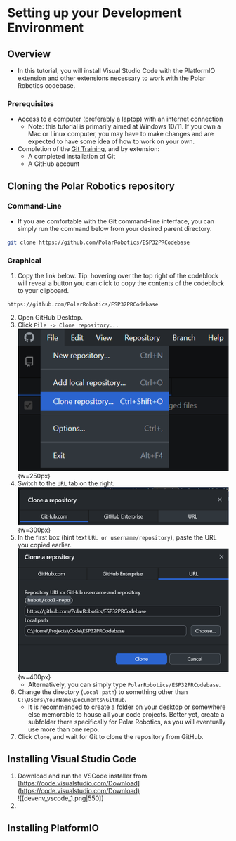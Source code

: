 # Setting up your Development Environment
## Overview
- In this tutorial, you will install Visual Studio Code with the PlatformIO extension and other extensions necessary to work with the Polar Robotics codebase.

### Prerequisites
- Access to a computer (preferably a laptop) with an internet connection
	- Note: this tutorial is primarily aimed at Windows 10/11. If you own a Mac or Linux computer, you may have to make changes and are expected to have some idea of how to work on your own.
- Completion of the [Git Training](./git), and by extension:
	- A completed installation of Git
	- A GitHub account

## Cloning the Polar Robotics repository
### Command-Line
- If you are comfortable with the Git command-line interface, you can simply run the command below from your desired parent directory.
```sh
git clone https://github.com/PolarRobotics/ESP32PRCodebase
```

### Graphical
1. Copy the link below. Tip: hovering over the top right of the codeblock will reveal a button you can click to copy the contents of the codeblock to your clipboard.
```
https://github.com/PolarRobotics/ESP32PRCodebase
```
2. Open GitHub Desktop. 
3. Click `File -> Clone repository...` <br> ![Step 3](../_static/images/training/devenv/devenv_clone_1.png){w=250px}
4. Switch to the `URL` tab on the right. <br>![Step 4|350](../_static/images/training/devenv/devenv_clone_2.png){w=300px}
5. In the first box (hint text `URL or username/repository`), paste the URL you copied earlier. <br> ![Step 5|400](../_static/images/training/devenv/devenv_clone_3.png){w=400px}
	- Alternatively, you can simply type `PolarRobotics/ESP32PRCodebase`.
6. Change the directory (`Local path`) to something other than `C:\Users\YourName\Documents\GitHub`. 
	- It is recommended to create a folder on your desktop or somewhere else memorable to house all your code projects. Better yet, create a subfolder there specifically for Polar Robotics, as you will eventually use more than one repo.
7. Click `Clone`, and wait for Git to clone the repository from GitHub.

## Installing Visual Studio Code
1. Download and run the VSCode installer from [https://code.visualstudio.com/Download](https://code.visualstudio.com/Download) <br> ![[devenv_vscode_1.png|550]]
2. 



## Installing PlatformIO

